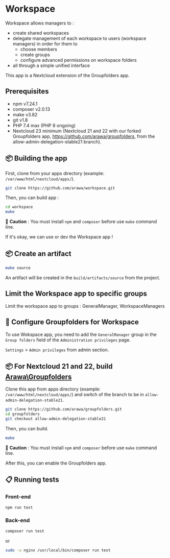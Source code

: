 # Workspace

Workspace allows managers to : 
- create shared workspaces
- delegate management of each workspace to users (workspace managers)  in order for them to
  - choose members
  - create groups 
  - configure advanced permissions on workspace folders
- all through a simple unified interface

This app is a Nextcloud extension of the Groupfolders app.

## Prerequisites

- npm v7.24.1
- composer v2.0.13
- make v3.82
- git v1.8
- PHP 7.4 max (PHP 8 ongoing)
- Nextcloud 23 minimum (Nextcloud 21 and 22 with our forked Groupfolders app, https://github.com/arawa/groupfolders, from the allow-admin-delegation-stable21 branch).

## 📦 Building the app

First, clone from your apps directory (example: `/var/www/html/nextcloud/apps/`).

```bash
git clone https://github.com/arawa/workspace.git
```

Then, you can build app :

```bash
cd workspace
make
```

🚨 **Caution** : You must install `npm` and `composer` before use `make` command line.

If it's okay, we can use or dev the Workspace app !

## 📦 Create an artifact

```bash
make source
```

An artifact will be created in the `build/artifacts/source` from the project.

## Limit the Workspace app to specific groups

Limit the workspace app to groups : GeneralManager, WorkspaceManagers

## 🔧 Configure Groupfolders for Workspace

To use Wokspace app, you need to add the `GeneralManager` group in the `Group folders` field of the `Administration privileges` page.

`Settings` > `Admin privileges` from admin section.

## 📦 For Nextcloud 21 and 22, build [Arawa\Groupfolders](https://github.com/arawa/groupfolders)

Clone this app from apps directory (example: `/var/www/html/nextcloud/apps/`) and switch of the branch to be in `allow-admin-delegation-stable21`.

```bash
git clone https://github.com/arawa/groupfolders.git
cd groupfolders
git checkout allow-admin-delegation-stable21
```

Then, you can build.

```bash
make
```

🚨 **Caution** : You must install `npm` and `composer` before use `make` command line.

After this, you can enable the Groupfolders app.

## 📋 Running tests

### Front-end

```bash
npm run test
```

### Back-end

```bash
composer run test
```

or

```bash
sudo -u nginx /usr/local/bin/composer run test
```
